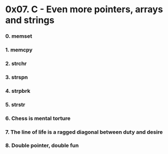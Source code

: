 # 0x07. C - Even more pointers, arrays and strings

### 0. memset
### 1. memcpy
### 2. strchr
### 3. strspn
### 4. strpbrk
### 5. strstr
### 6. Chess is mental torture
### 7. The line of life is a ragged diagonal between duty and desire
### 8. Double pointer, double fun
